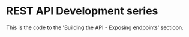 # REST API Development series

This is the code to the 'Building the API - Exposing endpoints' sectioon. 